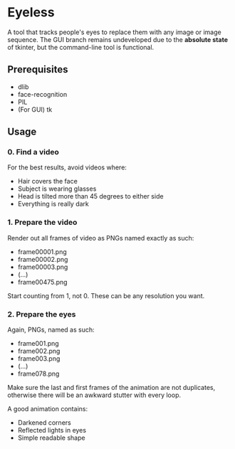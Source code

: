# Eyeless
A tool that tracks people's eyes to replace them with any image or image sequence.
The GUI branch remains undeveloped due to the **absolute state** of tkinter, but the command-line tool is functional.

## Prerequisites

 + dlib
 + face-recognition
 + PIL
 + (For GUI) tk

## Usage

### 0. Find a video

For the best results, avoid videos where:
 - Hair covers the face
 - Subject is wearing glasses
 - Head is tilted more than 45 degrees to either side
 - Everything is really dark


### 1. Prepare the video

Render out all frames of video as PNGs named exactly as such:
 - frame00001.png
 - frame00002.png
 - frame00003.png
 - (...)
 - frame00475.png

Start counting from 1, not 0.
These can be any resolution you want.


### 2. Prepare the eyes

Again, PNGs, named as such:
 - frame001.png
 - frame002.png
 - frame003.png
 - (...)
 - frame078.png

Make sure the last and first frames of the animation are not duplicates,
otherwise there will be an awkward stutter with every loop.

A good animation contains:
 - Darkened corners
 - Reflected lights in eyes
 - Simple readable shape

